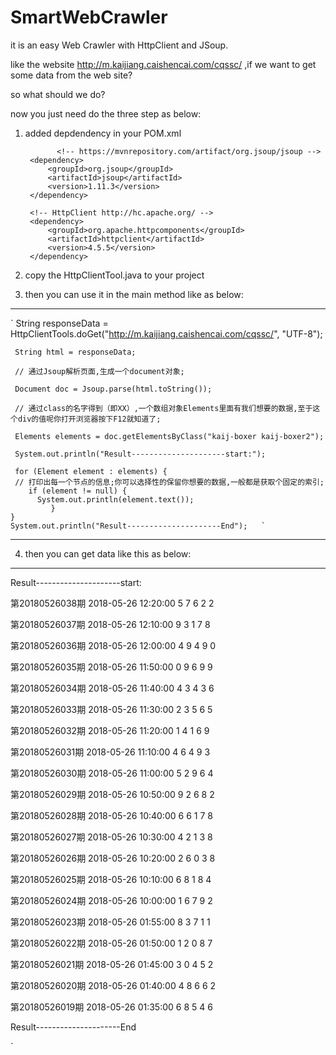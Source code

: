 # SmartWebCrawler
it is an easy Web Crawler with HttpClient and JSoup.

like the website http://m.kaijiang.caishencai.com/cqssc/ ,if we want to get some data from the web site? 

so what should we do?

now you just need do the three step as below:

1. added depdendency in your POM.xml 

              <!-- https://mvnrepository.com/artifact/org.jsoup/jsoup -->   
		<dependency>   
			<groupId>org.jsoup</groupId>    
			<artifactId>jsoup</artifactId>   
			<version>1.11.3</version>   
		</dependency>  

		<!-- HttpClient http://hc.apache.org/ -->   
		<dependency>    
			<groupId>org.apache.httpcomponents</groupId>     
			<artifactId>httpclient</artifactId>    
			<version>4.5.5</version>    
		</dependency>   

2. copy the HttpClientTool.java to your project

3. then you can use it in the main method  like as below:

***

`
     String responseData = HttpClientTools.doGet("http://m.kaijiang.caishencai.com/cqssc/", "UTF-8");
		
     String html = responseData;
		
     // 通过Jsoup解析页面,生成一个document对象;
		
     Document doc = Jsoup.parse(html.toString());

     // 通过class的名字得到（即XX）,一个数组对象Elements里面有我们想要的数据,至于这个div的值呢你打开浏览器按下F12就知道了;
		
     Elements elements = doc.getElementsByClass("kaij-boxer kaij-boxer2");  
	
     System.out.println("Result---------------------start:");  
        
     for (Element element : elements) {  
     // 打印出每一个节点的信息;你可以选择性的保留你想要的数据,一般都是获取个固定的索引;  
	    if (element != null) {  
		  System.out.println(element.text());  
             }  
    }
    System.out.println("Result---------------------End");  	`
***

4. then you can get data like this as below:

***

Result---------------------start:  

第20180526038期 2018-05-26 12:20:00 5 7 6 2 2 

第20180526037期 2018-05-26 12:10:00 9 3 1 7 8  

第20180526036期 2018-05-26 12:00:00 4 9 4 9 0  

第20180526035期 2018-05-26 11:50:00 0 9 6 9 9  

第20180526034期 2018-05-26 11:40:00 4 3 4 3 6  

第20180526033期 2018-05-26 11:30:00 2 3 5 6 5 

第20180526032期 2018-05-26 11:20:00 1 4 1 6 9 

第20180526031期 2018-05-26 11:10:00 4 6 4 9 3  

第20180526030期 2018-05-26 11:00:00 5 2 9 6 4  

第20180526029期 2018-05-26 10:50:00 9 2 6 8 2 

第20180526028期 2018-05-26 10:40:00 6 6 1 7 8 

第20180526027期 2018-05-26 10:30:00 4 2 1 3 8  

第20180526026期 2018-05-26 10:20:00 2 6 0 3 8  

第20180526025期 2018-05-26 10:10:00 6 8 1 8 4 

第20180526024期 2018-05-26 10:00:00 1 6 7 9 2  

第20180526023期 2018-05-26 01:55:00 8 3 7 1 1  

第20180526022期 2018-05-26 01:50:00 1 2 0 8 7  

第20180526021期 2018-05-26 01:45:00 3 0 4 5 2  

第20180526020期 2018-05-26 01:40:00 4 8 6 6 2  

第20180526019期 2018-05-26 01:35:00 6 8 5 4 6  

Result---------------------End

`  
